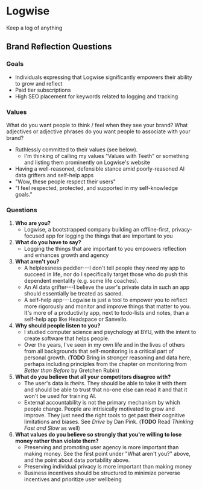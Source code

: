 # Logwise

Keep a log of anything

## Brand Reflection Questions

### Goals

* Individuals expressing that Logwise significantly empowers their ability to
grow and reflect
* Paid tier subscriptions
* High SEO placement for keywords related to logging and tracking

### Values

What do you want people to think / feel when they see your brand? What adjectives
or adjective phrases do you want people to associate with your brand?

* Ruthlessly committed to their values (see below).
  * I'm thinking of calling my values "Values with Teeth" or something and listing
  them prominently on Logwise's website
* Having a well-reasoned, defensible stance amid poorly-reasoned AI
  data grifters and self-help apps
* "Wow, these people respect their users"
* "I feel respected, protected, and supported in my self-knowledge goals."

### Questions

1. **Who are you?**
    * Logwise, a bootstrapped company building an offline-first,
    privacy-focused app for logging the things that are important to you
2. **What do you have to say?**
    * Logging the things that are important to you empowers reflection
    and enhances growth and agency
3. **What aren't you?**
    * A helplessness peddler---I don't tell people they _need_ my app to
    succeed in life, nor do I specifically target those who do push this
    dependent mentality (e.g. some life coaches).
    * An AI data grifter---I believe the user's private data in such an app
    should essentially be treated as sacred.
    * A self-help app---Logwise is just a tool to empower you to reflect more
    rigorously and monitor and improve things that matter to you. It's more of a
    productivity app, next to todo-lists and notes, than a self-help app like
    Headspace or Sanvello.
4. **Why should people listen to you?**
    * I studied computer science and psychology at BYU, with the intent to
      create software that helps people.
    * Over the years, I've seen in my own life and in the lives of others from
      all backgrounds that self-monitoring is a critical part of personal growth.
      (**TODO** Bring in stronger reasoning and data here, perhaps including
      principles from the chapter on monitoring from _Better than Before_ by
      Gretchen Rubin)
5. **What do you believe that all your competitors disagree with?**
    * The user's data is _theirs_. They should be able to take it with them and
    should be able to trust that no-one else can read it and that it won't be
    used for training AI.
    * External accountability is not the primary mechanism by which people change.
    People are intrisically motivated to grow and improve. They just need the
    right tools to get past their cognitive limitations and biases. See _Drive_
    by Dan Pink. (**TODO** Read _Thinking Fast and Slow_ as well)
6. **What values do you believe so strongly that you're willing to lose money
   rather than violate them?**
    * Preserving and promoting user agency is more important than making money.
    See the first point under "What aren't you?" above, and the point about data
    portability above.
    * Preserving individual privacy is more important than making money
    * Business incentives should be structured to minimize perverse incentives
      and prioritize user wellbeing
